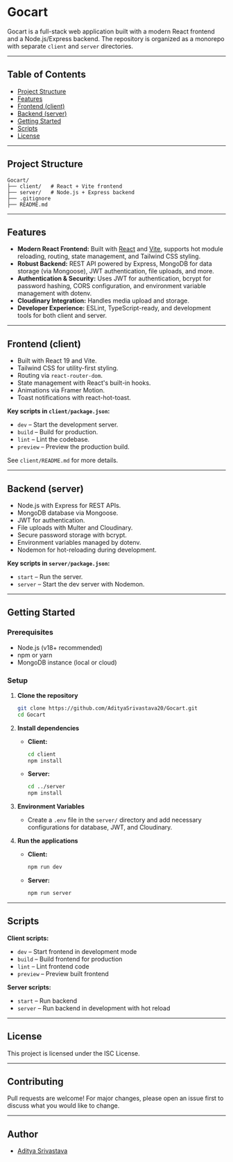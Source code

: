 # Gocart

Gocart is a full-stack web application built with a modern React frontend and a Node.js/Express backend. The repository is organized as a monorepo with separate `client` and `server` directories.

---

## Table of Contents

- [Project Structure](#project-structure)
- [Features](#features)
- [Frontend (client)](#frontend-client)
- [Backend (server)](#backend-server)
- [Getting Started](#getting-started)
- [Scripts](#scripts)
- [License](#license)

---

## Project Structure

```
Gocart/
├── client/   # React + Vite frontend
├── server/   # Node.js + Express backend
├── .gitignore
├── README.md
```

---

## Features

- **Modern React Frontend:** Built with [React](https://react.dev/) and [Vite](https://vitejs.dev/), supports hot module reloading, routing, state management, and Tailwind CSS styling.
- **Robust Backend:** REST API powered by Express, MongoDB for data storage (via Mongoose), JWT authentication, file uploads, and more.
- **Authentication & Security:** Uses JWT for authentication, bcrypt for password hashing, CORS configuration, and environment variable management with dotenv.
- **Cloudinary Integration:** Handles media upload and storage.
- **Developer Experience:** ESLint, TypeScript-ready, and development tools for both client and server.

---

## Frontend (client)

- Built with React 19 and Vite.
- Tailwind CSS for utility-first styling.
- Routing via `react-router-dom`.
- State management with React's built-in hooks.
- Animations via Framer Motion.
- Toast notifications with react-hot-toast.

**Key scripts in `client/package.json`:**
- `dev` – Start the development server.
- `build` – Build for production.
- `lint` – Lint the codebase.
- `preview` – Preview the production build.

See `client/README.md` for more details.

---

## Backend (server)

- Node.js with Express for REST APIs.
- MongoDB database via Mongoose.
- JWT for authentication.
- File uploads with Multer and Cloudinary.
- Secure password storage with bcrypt.
- Environment variables managed by dotenv.
- Nodemon for hot-reloading during development.

**Key scripts in `server/package.json`:**
- `start` – Run the server.
- `server` – Start the dev server with Nodemon.

---

## Getting Started

### Prerequisites

- Node.js (v18+ recommended)
- npm or yarn
- MongoDB instance (local or cloud)

### Setup

1. **Clone the repository**
    ```bash
    git clone https://github.com/AdityaSrivastava20/Gocart.git
    cd Gocart
    ```

2. **Install dependencies**

    - **Client:**
      ```bash
      cd client
      npm install
      ```

    - **Server:**
      ```bash
      cd ../server
      npm install
      ```

3. **Environment Variables**

    - Create a `.env` file in the `server/` directory and add necessary configurations for database, JWT, and Cloudinary.

4. **Run the applications**

    - **Client:**
      ```bash
      npm run dev
      ```
    - **Server:**
      ```bash
      npm run server
      ```

---

## Scripts

**Client scripts:**
- `dev` – Start frontend in development mode
- `build` – Build frontend for production
- `lint` – Lint frontend code
- `preview` – Preview built frontend

**Server scripts:**
- `start` – Run backend
- `server` – Run backend in development with hot reload

---

## License

This project is licensed under the ISC License.

---

## Contributing

Pull requests are welcome! For major changes, please open an issue first to discuss what you would like to change.

---

## Author

- [Aditya Srivastava](https://github.com/AdityaSrivastava20)
